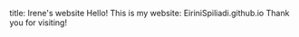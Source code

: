 title: Irene's website
Hello! This is my website: EiriniSpiliadi.github.io 
Thank you for visiting! 
